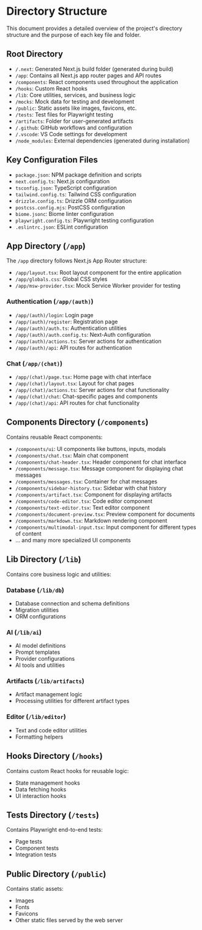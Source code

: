 # Directory Structure

This document provides a detailed overview of the project's directory structure and the purpose of each key file and folder.

## Root Directory

- `/.next`: Generated Next.js build folder (generated during build)
- `/app`: Contains all Next.js app router pages and API routes
- `/components`: React components used throughout the application
- `/hooks`: Custom React hooks
- `/lib`: Core utilities, services, and business logic
- `/mocks`: Mock data for testing and development
- `/public`: Static assets like images, favicons, etc.
- `/tests`: Test files for Playwright testing
- `/artifacts`: Folder for user-generated artifacts
- `/.github`: GitHub workflows and configuration
- `/.vscode`: VS Code settings for development
- `/node_modules`: External dependencies (generated during installation)

## Key Configuration Files

- `package.json`: NPM package definition and scripts
- `next.config.ts`: Next.js configuration
- `tsconfig.json`: TypeScript configuration
- `tailwind.config.ts`: Tailwind CSS configuration
- `drizzle.config.ts`: Drizzle ORM configuration
- `postcss.config.mjs`: PostCSS configuration
- `biome.jsonc`: Biome linter configuration
- `playwright.config.ts`: Playwright testing configuration
- `.eslintrc.json`: ESLint configuration

## App Directory (`/app`)

The `/app` directory follows Next.js App Router structure:

- `/app/layout.tsx`: Root layout component for the entire application
- `/app/globals.css`: Global CSS styles
- `/app/msw-provider.tsx`: Mock Service Worker provider for testing

### Authentication (`/app/(auth)`)

- `/app/(auth)/login`: Login page
- `/app/(auth)/register`: Registration page
- `/app/(auth)/auth.ts`: Authentication utilities
- `/app/(auth)/auth.config.ts`: Next-Auth configuration
- `/app/(auth)/actions.ts`: Server actions for authentication
- `/app/(auth)/api`: API routes for authentication

### Chat (`/app/(chat)`)

- `/app/(chat)/page.tsx`: Home page with chat interface
- `/app/(chat)/layout.tsx`: Layout for chat pages
- `/app/(chat)/actions.ts`: Server actions for chat functionality
- `/app/(chat)/chat`: Chat-specific pages and components
- `/app/(chat)/api`: API routes for chat functionality

## Components Directory (`/components`)

Contains reusable React components:

- `/components/ui`: UI components like buttons, inputs, modals
- `/components/chat.tsx`: Main chat component
- `/components/chat-header.tsx`: Header component for chat interface
- `/components/message.tsx`: Message component for displaying chat messages
- `/components/messages.tsx`: Container for chat messages
- `/components/sidebar-history.tsx`: Sidebar with chat history
- `/components/artifact.tsx`: Component for displaying artifacts
- `/components/code-editor.tsx`: Code editor component
- `/components/text-editor.tsx`: Text editor component
- `/components/document-preview.tsx`: Preview component for documents
- `/components/markdown.tsx`: Markdown rendering component
- `/components/multimodal-input.tsx`: Input component for different types of content
- ... and many more specialized UI components

## Lib Directory (`/lib`)

Contains core business logic and utilities:

### Database (`/lib/db`)

- Database connection and schema definitions
- Migration utilities
- ORM configurations

### AI (`/lib/ai`)

- AI model definitions
- Prompt templates
- Provider configurations
- AI tools and utilities

### Artifacts (`/lib/artifacts`)

- Artifact management logic
- Processing utilities for different artifact types

### Editor (`/lib/editor`)

- Text and code editor utilities
- Formatting helpers

## Hooks Directory (`/hooks`)

Contains custom React hooks for reusable logic:

- State management hooks
- Data fetching hooks
- UI interaction hooks

## Tests Directory (`/tests`)

Contains Playwright end-to-end tests:

- Page tests
- Component tests
- Integration tests

## Public Directory (`/public`)

Contains static assets:

- Images
- Fonts
- Favicons
- Other static files served by the web server 